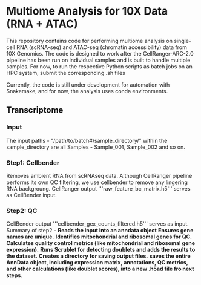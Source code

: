 # Multiome Analysis for 10X Data (RNA + ATAC)
This repository contains code for performing multiome analysis on single-cell RNA (scRNA-seq) and ATAC-seq (chromatin accessibility) data from 10X Genomics. The code is designed to work after the CellRanger-ARC-2.0 pipeline has been run on individual samples and is built to handle multiple samples. For now, to run the respective Python scripts as batch jobs on an HPC system, submit the corresponding .sh files

Currently, the code is still under development for automation with Snakemake, and for now, the analysis uses conda environments.

## Transcriptome

### Input
The input paths - 
"/path/to/batch#/sample_directory/"
within the sample_directory are all Samples - Sample_001, Sample_002 and so on. 

### Step1: Cellbender
Removes ambient RNA from scRNAseq data. Although CellRanger pipeline performs its own QC filtering, we use cellbender to remove any lingering RNA backgroung. CellRanger output '''raw_feature_bc_matrix.h5''' serves as CellBender input.

### Step2: QC
CellBender output '''cellbender_gex_counts_filtered.h5''' serves as input. 
Summary of step2 - 
**Reads the input into an anndata object**
**Ensures gene names are unique.**
**Identifies mitochondrial and ribosomal genes for QC.**
**Calculates quality control metrics (like mitochondrial and ribosomal gene expression).**
**Runs Scrublet for detecting doublets and adds the results to the dataset.**
**Creates a directory for saving output files.** 
**saves the entire AnnData object, including expression matrix, annotations, QC metrics, and other calculations (like doublet scores), into a new .h5ad file fro next steps.**
